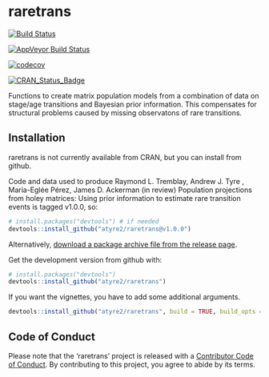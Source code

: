 
<!-- README.md is generated from README.Rmd. Please edit that file -->

# raretrans

[![Build
Status](https://travis-ci.com/atyre2/raretrans.svg?token=fZ6v1nEUhWRrRW3uj9TH&branch=master)](https://travis-ci.com/atyre2/raretrans)

[![AppVeyor Build
Status](https://ci.appveyor.com/api/projects/status/github/atyre2/raretrans?branch=master&svg=true)](https://ci.appveyor.com/project/atyre2/raretrans)

[![codecov](https://codecov.io/gh/atyre2/raretrans/branch/master/graph/badge.svg?token=NWFl8m4owW)](https://codecov.io/gh/atyre2/raretrans)

[![CRAN\_Status\_Badge](http://www.r-pkg.org/badges/version/raretrans)](https://cran.r-project.org/package=raretrans)

Functions to create matrix population models from a combination of data
on stage/age transitions and Bayesian prior information. This
compensates for structural problems caused by missing observatons of
rare transitions.

## Installation

raretrans is not currently available from CRAN, but you can install from
github.

Code and data used to produce Raymond L. Tremblay, Andrew J. Tyre ,
Maria-Eglée Pérez, James D. Ackerman (in review) Population projections
from holey matrices: Using prior information to estimate rare transition
events is tagged v1.0.0, so:

``` r
# install.packages("devtools") # if needed
devtools::install_github("atyre2/raretrans@v1.0.0")
```

Alternatively, [download a package archive file from the release
page](https://github.com/atyre2/raretrans/releases).

Get the development version from github with:

``` r
# install.packages("devtools")
devtools::install_github("atyre2/raretrans")
```

If you want the vignettes, you have to add some additional
arguments.

``` r
devtools::install_github("atyre2/raretrans", build = TRUE, build_opts = c("--no-resave-data", "--no-manual"))
```

## Code of Conduct

Please note that the ‘raretrans’ project is released with a [Contributor
Code of Conduct](CODE_OF_CONDUCT.md). By contributing to this project,
you agree to abide by its terms.
